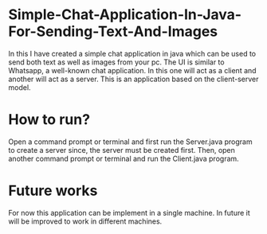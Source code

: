 # Simple-Chat-Application-In-Java-For-Sending-Text-And-Images
In this I have created a simple chat application in java which can be used to send both text as well as images from your pc. The UI is similar to Whatsapp, a well-known chat application. In this one will act as a client and another will act as a server. This is an application based on the client-server model. 

# How to run?
Open a command prompt or terminal and first run the Server.java program to create a server since, the server must be created first. Then, open another command prompt or terminal and run the Client.java program. 

# Future works
For now this application can be implement in a single machine. In future it will be improved to work in different machines.
